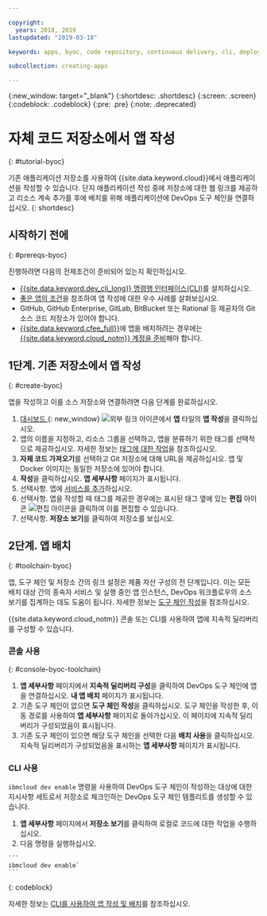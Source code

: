 ```yaml
---

copyright:
  years: 2018, 2019
lastupdated: "2019-03-18"

keywords: apps, byoc, code repository, continuous delivery, cli, deploy

subcollection: creating-apps

---
```


{:new_window: target="_blank"}
{:shortdesc: .shortdesc}
{:screen: .screen}
{:codeblock: .codeblock}
{:pre: .pre}
{:note: .deprecated}

# 자체 코드 저장소에서 앱 작성
{: #tutorial-byoc}

기존 애플리케이션 저장소를 사용하여 {{site.data.keyword.cloud}}에서 애플리케이션을 작성할 수 있습니다. 단지 애플리케이션 작성 중에 저장소에 대한 웹 링크를 제공하고 리소스 계속 추가를 후에 배치를 위해 애플리케이션에 DevOps 도구 체인을 연결하십시오.
{: shortdesc}

## 시작하기 전에
{: #prereqs-byoc}

진행하려면 다음의 전제조건이 준비되어 있는지 확인하십시오.

 * [{{site.data.keyword.dev_cli_long}} 명령행 인터페이스(CLI)](/docs/cli?topic=cloud-cli-ibmcloud-cli)를 설치하십시오.
 * [좋은 앱의 조건](/docs/apps?topic=creating-apps-best-practice)을 참조하여 앱 작성에 대한 우수 사례를 살펴보십시오.
 * GitHub, GitHub Enterprise, GitLab, BitBucket 또는 Rational 등 제공자의 Git 소스 코드 저장소가 있어야 합니다.
 * [{{site.data.keyword.cfee_full}}](/docs/cloud-foundry?topic=cloud-foundry-about)에 앱을 배치하려는 경우에는 [{{site.data.keyword.cloud_notm}} 계정을 준비](/docs/cloud-foundry?topic=cloud-foundry-prepare)해야 합니다.

## 1단계. 기존 저장소에서 앱 작성
{: #create-byoc}

앱을 작성하고 이를 소스 저장소와 연결하려면 다음 단계를 완료하십시오.

1. [대시보드 ](https://{DomainName}){: new_window} ![외부 링크 아이콘](../../icons/launch-glyph.svg "외부 링크 아이콘")에서 **앱** 타일의 **앱 작성**을 클릭하십시오.
2. 앱의 이름을 지정하고, 리소스 그룹을 선택하고, 앱을 분류하기 위한 태그를 선택적으로 제공하십시오. 자세한 정보는 [태그에 대한 작업](/docs/resources?topic=resources-tag)을 참조하십시오.
3. **자체 코드 가져오기**를 선택하고 Git 저장소에 대해 URL을 제공하십시오. 앱 및 Docker 이미지는 동일한 저장소에 있어야 합니다.
4. **작성**을 클릭하십시오. **앱 세부사항** 페이지가 표시됩니다. 
5. 선택사항. 앱에 [서비스를 추가](/docs/apps?topic=creating-apps-add-resource)하십시오.
6. 선택사항. 앱을 작성할 때 태그를 제공한 경우에는 표시된 태그 옆에 있는 **편집** 아이콘 ![편집 아이콘](../../icons/edit-tagging.svg)을 클릭하여 이를 편집할 수 있습니다.
7. 선택사항. **저장소 보기**를 클릭하여 저장소를 보십시오.

## 2단계. 앱 배치
{: #toolchain-byoc}

앱, 도구 체인 및 저장소 간의 링크 설정은 제품 자산 구성의 전 단계입니다. 이는 모든 배치 대상 간의 종속자 서비스 및 실행 중인 앱 인스턴스, DevOps 워크플로우의 소스 보기를 집계하는 데도 도움이 됩니다. 자세한 정보는 [도구 체인 작성](/docs/services/ContinuousDelivery?topic=ContinuousDelivery-toolchains_getting_started)을 참조하십시오.

{{site.data.keyword.cloud_notm}} 콘솔 또는 CLI를 사용하여 앱에 지속적 딜리버리를 구성할 수 있습니다.

### 콘솔 사용
{: #console-byoc-toolchain}

  1. **앱 세부사항** 페이지에서 **지속적 딜리버리 구성**을 클릭하여 DevOps 도구 체인에 앱을 연결하십시오. **내 앱 배치** 페이지가 표시됩니다.
  2. 기존 도구 체인이 없으면 **도구 체인 작성**을 클릭하십시오. 도구 체인을 작성한 후, 이동 경로를 사용하여 **앱 세부사항** 페이지로 돌아가십시오. 이 페이지에 지속적 딜리버리가 구성되었음이 표시됩니다. 
  3. 기존 도구 체인이 있으면 해당 도구 체인을 선택한 다음 **배치 사용**을 클릭하십시오. 지속적 딜리버리가 구성되었음을 표시하는 **앱 세부사항** 페이지가 표시됩니다.

### CLI 사용

`ibmcloud dev enable` 명령을 사용하여 DevOps 도구 체인이 작성하는 대상에 대한 지시사항 세트로서 저장소로 체크인하는 DevOps 도구 체인 템플리트를 생성할 수 있습니다. 

  1. **앱 세부사항** 페이지에서 **저장소 보기**를 클릭하여 로컬로 코드에 대한 작업을 수행하십시오.
  2. 다음 명령을 실행하십시오.
    
    ```
    ibmcloud dev enable`
    ```
   {: codeblock}

자세한 정보는 [CLI를 사용하여 앱 작성 및 배치](/docs/apps?topic=creating-apps-create-deploy-app-cli)를 참조하십시오.

